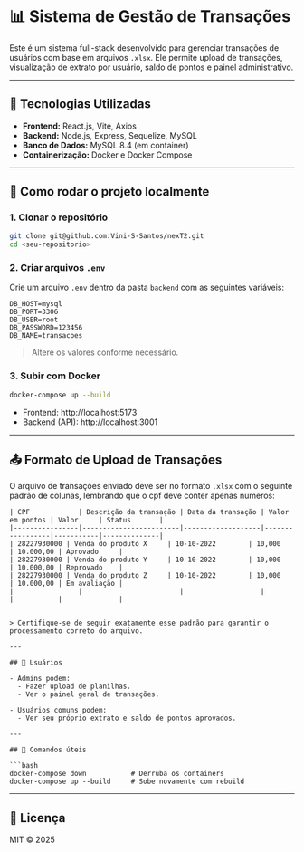 # 📊 Sistema de Gestão de Transações

Este é um sistema full-stack desenvolvido para gerenciar transações de usuários com base em arquivos `.xlsx`. Ele permite upload de transações, visualização de extrato por usuário, saldo de pontos e painel administrativo.

---

## 🚀 Tecnologias Utilizadas

- **Frontend:** React.js, Vite, Axios
- **Backend:** Node.js, Express, Sequelize, MySQL
- **Banco de Dados:** MySQL 8.4 (em container)
- **Containerização:** Docker e Docker Compose

---

## 🔧 Como rodar o projeto localmente

### 1. Clonar o repositório
```bash
git clone git@github.com:Vini-S-Santos/nexT2.git
cd <seu-repositorio>
```

### 2. Criar arquivos `.env`
Crie um arquivo `.env` dentro da pasta `backend` com as seguintes variáveis:

```
DB_HOST=mysql
DB_PORT=3306
DB_USER=root
DB_PASSWORD=123456
DB_NAME=transacoes
```

> Altere os valores conforme necessário.

### 3. Subir com Docker
```bash
docker-compose up --build
```

- Frontend: http://localhost:5173
- Backend (API): http://localhost:3001

---

## 📤 Formato de Upload de Transações

O arquivo de transações enviado deve ser no formato `.xlsx` com o seguinte padrão de colunas, lembrando que o cpf deve conter apenas numeros:

```
| CPF            | Descrição da transação | Data da transação | Valor em pontos | Valor     | Status       |
|----------------|------------------------|-------------------|-----------------|-----------|--------------|
| 28227930000 | Venda do produto X     | 10-10-2022        | 10,000          | 10.000,00 | Aprovado     |
| 28227930000 | Venda do produto Y     | 10-10-2022        | 10,000          | 10.000,00 | Reprovado    |
| 28227930000 | Venda do produto Z     | 10-10-2022        | 10,000          | 10.000,00 | Em avaliação |
|                |                        |                   |                 |           |              |


> Certifique-se de seguir exatamente esse padrão para garantir o processamento correto do arquivo.

---

## 👤 Usuários

- Admins podem:
  - Fazer upload de planilhas.
  - Ver o painel geral de transações.

- Usuários comuns podem:
  - Ver seu próprio extrato e saldo de pontos aprovados.

---

## 🐳 Comandos úteis

```bash
docker-compose down           # Derruba os containers
docker-compose up --build     # Sobe novamente com rebuild
```

---

## 📝 Licença

MIT © 2025
